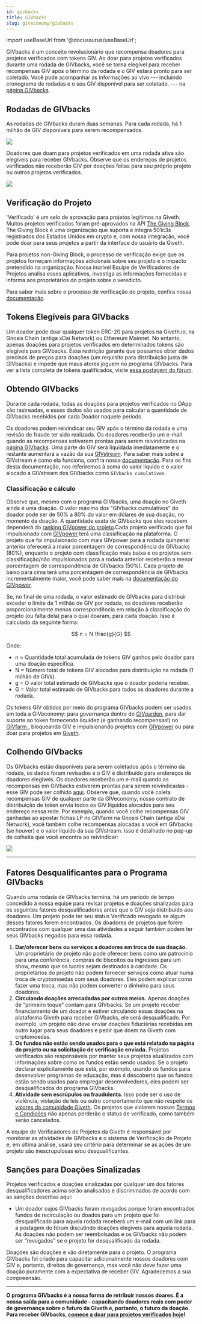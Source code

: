 ```yaml
---
id: givbacks
title: GIVbacks
slug: giveconomy/givbacks
---
```

import useBaseUrl from '@docusaurus/useBaseUrl';

GIVbacks é um conceito revolucionário que recompensa doadores para projetos verificados com tokens GIV. Ao doar para projetos verificados durante uma rodada de GIVbacks, você se torna elegível para receber recompensas GIV após o término da rodada e o GIV estará pronto para ser coletado. Você pode acompanhar as  informações ao vivo --- incluindo cronograma de rodadas e o seu GIV disponível para ser coletado. --- na [página GIVbacks](https://giveth.io/givbacks).

## Rodadas de GIVbacks

As rodadas de GIVbacks duram duas semanas. Para cada rodada, há 1 milhão de GIV disponíveis para serem recompensados.

![](https://i.imgur.com/cBBSzJa.png)

Doadores que doam para projetos verificados em uma rodada ativa são elegíveis para receber GIVbacks. Observe que os endereços de projetos verificados não receberão GIV por doações feitas para seu próprio projeto ou outros projetos verificados.

![](https://i.imgur.com/aklPnKC.png)

## Verificação do Projeto

'Verificado' é um selo de aprovação para projetos legítimos na Giveth. Muitos projetos verificados foram pré-aprovados na API [The Giving Block](https://twitter.com/TheGivingBlock). The Giving Block é uma organização que suporta e integra 501c3s registrados dos Estados Unidos em crypto e, com nossa integração, você pode doar para seus projetos a partir da interface do usuário da Giveth.

Para projetos non-Giving Block, o processo de verificação exige que os projetos forneçam informações adicionais sobre seu projeto e o impacto pretendido na organização. Nossa incrível Equipe de Verificadores de Projetos analisa esses aplicativos, investiga as informações fornecidas e informa aos proprietários do projeto sobre o veredicto.

Para saber mais sobre o processo de verificação do projeto, confira nossa [documentação](./projectVerification.md).

## Tokens Elegíveis para GIVbacks

Um doador pode doar qualquer token ERC-20 para projetos na Giveth.io, na Gnosis Chain (antiga xDai Network) ou Ethereum Mainnet. No entanto, apenas doações para projetos verificados em determinados tokens são elegíveis para GIVbacks. Essa restrição garante que possamos obter dados precisos de preços para doações (um requisito para distribuição justa de GIVbacks) e impede que maus atores joguem no programa GIVbacks. Para ver a lista completa de tokens qualificados, visite [essa postagem do fórum](https://forum.giveth.io/t/givbacks-token-list/253).

## Obtendo GIVbacks

Durante cada rodada, todas as doações para projetos verificados no DApp são rastreadas, e esses dados são usados ​​para calcular a quantidade de GIVbacks recebidos por cada Doador naquele período.

Os doadores podem reivindicar seu GIV após o término da rodada e uma revisão de fraude ter sido realizada. Os doadores receberão um e-mail quando as recompensas estiverem prontas para serem reivindicadas na [página GIVbacks](https://giveth.io/givbacks). Uma parte do GIV será líquidada imediatamente e o restante aumentará a vazão da sua [GIVstream](https://giveth.io/givstream). Para saber mais sobre a GIVstream e como ela funciona, confira nossa [documentação](./givstream.md). Para os fins desta documentação, nos referiremos à soma do valor líquido e o valor alocado a GIVstream dos GIVbacks como `GIVbacks cumulativos`.

### Classificação e cálculo

Observe que, mesmo com o programa GIVbacks, uma doação no Giveth ainda é uma doação. O valor máximo dos "GIVbacks cumulativos" do doador pode ser de 50% a 80% do valor em dólares de sua doação, no momento da doação. A quantidade exata de GIVbacks que eles recebem dependerá do [ranking GIVpower do projeto](./GIVpower.md#project-ranking).Cada projeto verificado que foi impulsionado com [GIVpower](./GIVpower.md) terá uma classificação na plataforma. O projeto que foi impulsionado com mais GIVpower para a rodada quinzenal anterior oferecerá a maior porcentagem de correspondência de GIVbacks (80%), enquanto o projeto com classificação mais baixa e os projetos sem classificação/não impulsionados para a rodada anterior receberão a menor porcentagem de correspondência de GIVbacks (50%). Cada projeto de baixo para cima terá uma porcentagem de correspondência de GIVbacks incrementalmente maior, você pode saber mais na [documentação do GIVpower](./GIVpower.md#project-ranking).

Se, no final de uma rodada, o valor estimado de GIVbacks para distribuir exceder o limite de 1 milhão de GIV por rodada, os doadores receberão proporcionalmente menos correspondência em relação à classificação do projeto (ou falta dela) para o qual doaram, para cada doação. Isso é calculado da seguinte forma:

$$
n = N \frac{g}{G}
$$

Onde:

- n = Quantidade total acumulada de tokens GIV ganhos pelo doador para uma doação específica.
- N = Número total de tokens GIV alocados para distribuição na rodada (1 milhão de GIVs).
- g = O valor total estimado de GIVbacks que o doador poderia receber.
- G = Valor total estimado de GIVbacks para todos os doadores durante a rodada.

Os tokens GIV obtidos por meio do programa GIVbacks podem ser usados em toda a GIVeconomy: para governança dentro do [GIVgarden](https://giveth.io/givgarden), para dar suporte ao token fornecendo liquidez (e ganhando recompensas!) no [GIVfarm ](https://giveth.io/givfarm), bloqueando GIV e impulsionando projetos com [GIVpower](https://giveth.io/givpower) ou para doar para projetos em [Giveth](https://giveth.io/).
## Colhendo GIVbacks

Os GIVbacks estão disponíveis para serem coletados após o término da rodada, os dados foram revisados ​​e o GIV é distribuído para endereços de doadores elegíveis. Os doadores receberão um e-mail quando as recompensas em GIVbacks estiverem prontas para serem reivindicadas - esse GIV pode ser colhido [aqui](https://giveth.io/givbacks). Observe que, quando você coleta recompensas GIV de qualquer parte da GIVeconomy, nosso contrato de distribuição de token envia todos os GIV líquidos alocados para seu endereço nessa rede. Por exemplo, quando você colhe recompensas GIV ganhadas ao apostar fichas LP no GIVfarm na Gnosis Chain (antiga xDai Network), você também colhe recompensas alocadas a você em GIVbacks (se houver) e o valor líquido da sua GIVstream. Isso é detalhado no pop-up de colheita que você encontra ao reivindicar:

![](https://i.imgur.com/GVpn68a.png)


---
## Fatores Desqualificantes para o Programa GIVbacks

Quando uma rodada de GIVbacks termina, há um período de tempo concedido à nossa equipe para revisar projetos e doações sinalizadas para os seguintes fatores desqualificadores antes que o GIV seja distribuído aos doadores. Um projeto pode ter seu status Verificado revogado se algum desses fatores forem encontrados. Os doadores de projetos que forem encontrados com qualquer uma das atividades a seguir também podem ter seus GIVbacks negados para essa rodada.

1. **Dar/oferecer bens ou serviços a doadores em troca de sua doação.**
Um proprietário de projeto não pode oferecer bens como um patrocínio para uma conferência, compras de biscoitos ou ingressos para um show, mesmo que os lucros sejam destinados à caridade. Os proprietários do projeto não podem fornecer serviços como atuar numa troca de cryptomoedas com seus doadores. Eles podem explicar como fazer uma troca, mas não podem converter o dinheiro para seus doadores.
2. **Circulando doações arrecadadas por outros meios.**
Apenas doações de “primeiro toque” contam para GIVbacks. Se um projeto receber financiamento de um doador e estiver circulando essas doações na plataforma Giveth para receber GIVbacks, ele será desqualificado. Por exemplo, um projeto não deve enviar doações fiduciárias recebidas em outro lugar para seus doadores e pedir que doem na Giveth com criptomoedas.
3. **Os fundos não estão sendo usados para o que está relatado na página do projeto ou na solicitação de verificação enviada.**
Projetos verificados são responsáveis por manter seus projetos atualizados com informações sobre como os fundos estão sendo usados. Se o projeto declarar explicitamente que está, por exemplo, usando os fundos para desenvolver programas de educação, mas é descoberto que os fundos estão sendo usados para empregar desenvolvedores, eles podem ser desqualificados do programa GIVbacks.
4. **Atividade sem escrúpulos ou fraudulenta.**
Isso pode ser o uso de violência, violação de leis ou outro comportamento que não respeite os [valores da comunidade Giveth](/whatisgiveth/). Os projetos que violarem nossos [Termos e Condições](https://giveth.io/tos) não apenas perderão o status de verificado, como também serão cancelados.

A equipe de Verificadores de Projetos da Giveth é responsável por monitorar as atividades de GIVbacks e o sistema de Verificação de Projeto e, em última análise, usará seu critério para determinar se as ações de um projeto são inescrupulosas e/ou desqualificantes.

## Sanções para Doações Sinalizadas

Projetos verificados e doações sinalizadas por qualquer um dos fatores desqualificadores acima serão analisados ​​e discriminados de acordo com as sanções descritas aqui:

- Um doador cujos GIVbacks foram revogados porque foram encontrados fundos de recirculação ou doados para um projeto que foi desqualificado para aquela rodada receberá um e-mail com um link para a postagem do fórum discutindo doações elegíveis para aquela rodada. As doações não podem ser reembolsadas e os GIVbacks não podem ser “revogados” se o projeto for desqualificado da rodada.

Doações são doações e vão diretamente para o projeto. O programa GIVbacks foi criado para capacitar adicionalmente nossos doadores com GIV e, portanto, direitos de governança, mas você não deve fazer uma doação puramente com a expectativa de receber GIV. Agradecemos a sua compreensão.

---
**O programa GIVbacks é a nossa forma de retribuir nossos doares. É a nossa saída para a comunidade - capacitando doadores reais com poder de governança sobre o futuro da Giveth e, portanto, o futuro da doação. Para receber GIVbacks, [comece a doar para projetos verificados hoje](https://giveth.io/projects)!**
